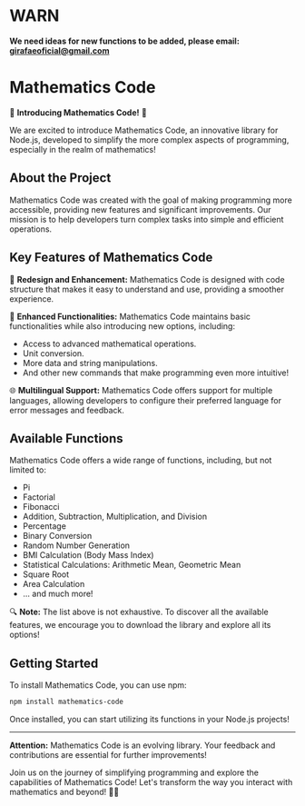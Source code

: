 # WARN
**We need ideas for new functions to be added, please email: girafaeoficial@gmail.com**




# Mathematics Code

🚀 **Introducing Mathematics Code!** 🚀

We are excited to introduce Mathematics Code, an innovative library for Node.js, developed to simplify the more complex aspects of programming, especially in the realm of mathematics!

## About the Project

Mathematics Code was created with the goal of making programming more accessible, providing new features and significant improvements. Our mission is to help developers turn complex tasks into simple and efficient operations.

## Key Features of Mathematics Code

🌟 **Redesign and Enhancement:** Mathematics Code is designed with code structure that makes it easy to understand and use, providing a smoother experience.

🔢 **Enhanced Functionalities:** Mathematics Code maintains basic functionalities while also introducing new options, including:
- Access to advanced mathematical operations.
- Unit conversion.
- More data and string manipulations.
- And other new commands that make programming even more intuitive!

🌐 **Multilingual Support:** Mathematics Code offers support for multiple languages, allowing developers to configure their preferred language for error messages and feedback.

## Available Functions

Mathematics Code offers a wide range of functions, including, but not limited to:
- Pi
- Factorial
- Fibonacci
- Addition, Subtraction, Multiplication, and Division
- Percentage
- Binary Conversion
- Random Number Generation
- BMI Calculation (Body Mass Index)
- Statistical Calculations: Arithmetic Mean, Geometric Mean
- Square Root
- Area Calculation
- ... and much more!

🔍 **Note:** The list above is not exhaustive. To discover all the available features, we encourage you to download the library and explore all its options!

## Getting Started

To install Mathematics Code, you can use npm:

```bash
npm install mathematics-code
```

Once installed, you can start utilizing its functions in your Node.js projects!

---

**Attention:** Mathematics Code is an evolving library. Your feedback and contributions are essential for further improvements!

Join us on the journey of simplifying programming and explore the capabilities of Mathematics Code! Let's transform the way you interact with mathematics and beyond! 🚀✨  
